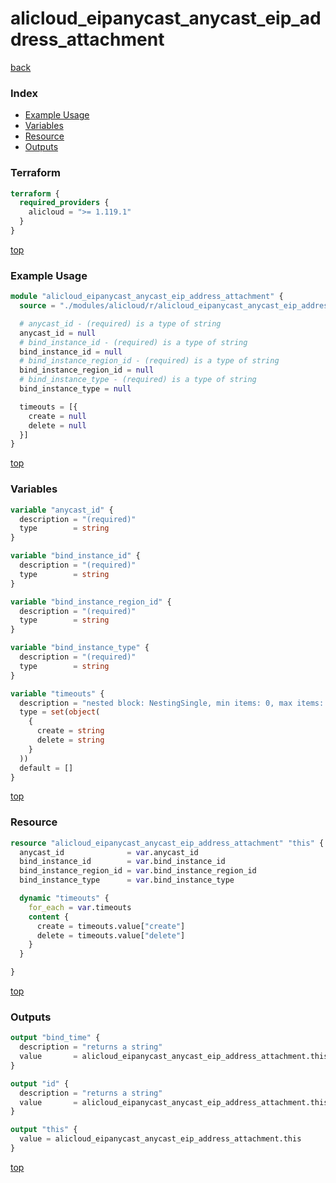 # alicloud_eipanycast_anycast_eip_address_attachment

[back](../alicloud.md)

### Index

- [Example Usage](#example-usage)
- [Variables](#variables)
- [Resource](#resource)
- [Outputs](#outputs)

### Terraform

```terraform
terraform {
  required_providers {
    alicloud = ">= 1.119.1"
  }
}
```

[top](#index)

### Example Usage

```terraform
module "alicloud_eipanycast_anycast_eip_address_attachment" {
  source = "./modules/alicloud/r/alicloud_eipanycast_anycast_eip_address_attachment"

  # anycast_id - (required) is a type of string
  anycast_id = null
  # bind_instance_id - (required) is a type of string
  bind_instance_id = null
  # bind_instance_region_id - (required) is a type of string
  bind_instance_region_id = null
  # bind_instance_type - (required) is a type of string
  bind_instance_type = null

  timeouts = [{
    create = null
    delete = null
  }]
}
```

[top](#index)

### Variables

```terraform
variable "anycast_id" {
  description = "(required)"
  type        = string
}

variable "bind_instance_id" {
  description = "(required)"
  type        = string
}

variable "bind_instance_region_id" {
  description = "(required)"
  type        = string
}

variable "bind_instance_type" {
  description = "(required)"
  type        = string
}

variable "timeouts" {
  description = "nested block: NestingSingle, min items: 0, max items: 0"
  type = set(object(
    {
      create = string
      delete = string
    }
  ))
  default = []
}
```

[top](#index)

### Resource

```terraform
resource "alicloud_eipanycast_anycast_eip_address_attachment" "this" {
  anycast_id              = var.anycast_id
  bind_instance_id        = var.bind_instance_id
  bind_instance_region_id = var.bind_instance_region_id
  bind_instance_type      = var.bind_instance_type

  dynamic "timeouts" {
    for_each = var.timeouts
    content {
      create = timeouts.value["create"]
      delete = timeouts.value["delete"]
    }
  }

}
```

[top](#index)

### Outputs

```terraform
output "bind_time" {
  description = "returns a string"
  value       = alicloud_eipanycast_anycast_eip_address_attachment.this.bind_time
}

output "id" {
  description = "returns a string"
  value       = alicloud_eipanycast_anycast_eip_address_attachment.this.id
}

output "this" {
  value = alicloud_eipanycast_anycast_eip_address_attachment.this
}
```

[top](#index)
